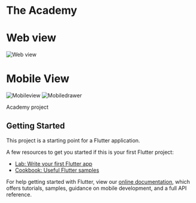 # The Academy


# Web view
![Web view](https://github.com/gizet/the-academy-ui/blob/master/preview/web_view.PNG)

# Mobile View
![Mobileview](https://github.com/gizet/the-academy-ui/blob/master/preview/mobile_view.PNG)
![Mobiledrawer](https://github.com/gizet/the-academy-ui/blob/master/preview/mobile_drawer.PNG)


Academy project

## Getting Started

This project is a starting point for a Flutter application.

A few resources to get you started if this is your first Flutter project:

- [Lab: Write your first Flutter app](https://flutter.dev/docs/get-started/codelab)
- [Cookbook: Useful Flutter samples](https://flutter.dev/docs/cookbook)

For help getting started with Flutter, view our
[online documentation](https://flutter.dev/docs), which offers tutorials,
samples, guidance on mobile development, and a full API reference.
